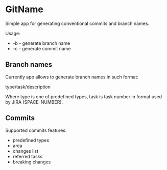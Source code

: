 # GitName

Simple app for generating conventional commits and branch names.

Usage:
  - -b - generate branch name
  - -c - generate commit name

## Branch names

Currently app allows to generate branch names in such format:

type/task/description

Where type is one of predefined types, task is task number in format used by JIRA (SPACE-NUMBER).

## Commits
Supported commits features:
- predefined types
- area
- changes list
- referred tasks
- breaking changes
